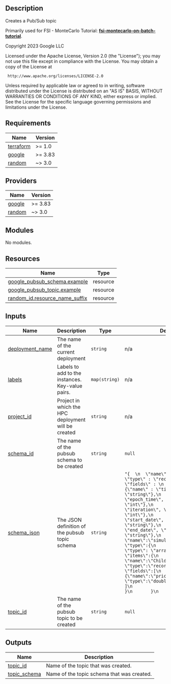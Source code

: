 ## Description

Creates a Pub/Sub topic

Primarily used for FSI - MonteCarlo Tutorial: **[fsi-montecarlo-on-batch-tutorial]**.

[fsi-montecarlo-on-batch-tutorial]: ../docs/tutorials/fsi-montecarlo-on-batch/README.md

<!-- BEGINNING OF PRE-COMMIT-TERRAFORM DOCS HOOK -->
Copyright 2023 Google LLC

Licensed under the Apache License, Version 2.0 (the "License");
you may not use this file except in compliance with the License.
You may obtain a copy of the License at

     http://www.apache.org/licenses/LICENSE-2.0

Unless required by applicable law or agreed to in writing, software
distributed under the License is distributed on an "AS IS" BASIS,
WITHOUT WARRANTIES OR CONDITIONS OF ANY KIND, either express or implied.
See the License for the specific language governing permissions and
limitations under the License.

## Requirements

| Name | Version |
|------|---------|
| <a name="requirement_terraform"></a> [terraform](#requirement\_terraform) | >= 1.0 |
| <a name="requirement_google"></a> [google](#requirement\_google) | >= 3.83 |
| <a name="requirement_random"></a> [random](#requirement\_random) | ~> 3.0 |

## Providers

| Name | Version |
|------|---------|
| <a name="provider_google"></a> [google](#provider\_google) | >= 3.83 |
| <a name="provider_random"></a> [random](#provider\_random) | ~> 3.0 |

## Modules

No modules.

## Resources

| Name | Type |
|------|------|
| [google_pubsub_schema.example](https://registry.terraform.io/providers/hashicorp/google/latest/docs/resources/pubsub_schema) | resource |
| [google_pubsub_topic.example](https://registry.terraform.io/providers/hashicorp/google/latest/docs/resources/pubsub_topic) | resource |
| [random_id.resource_name_suffix](https://registry.terraform.io/providers/hashicorp/random/latest/docs/resources/id) | resource |

## Inputs

| Name | Description | Type | Default | Required |
|------|-------------|------|---------|:--------:|
| <a name="input_deployment_name"></a> [deployment\_name](#input\_deployment\_name) | The name of the current deployment | `string` | n/a | yes |
| <a name="input_labels"></a> [labels](#input\_labels) | Labels to add to the instances. Key-value pairs. | `map(string)` | n/a | yes |
| <a name="input_project_id"></a> [project\_id](#input\_project\_id) | Project in which the HPC deployment will be created | `string` | n/a | yes |
| <a name="input_schema_id"></a> [schema\_id](#input\_schema\_id) | The name of the pubsub schema to be created | `string` | `null` | no |
| <a name="input_schema_json"></a> [schema\_json](#input\_schema\_json) | The JSON definition of the pubsub topic schema | `string` | `"{  \n  \"name\" : \"Avro\",  \n  \"type\" : \"record\", \n  \"fields\" : \n      [\n       {\"name\" : \"ticker\", \"type\" : \"string\"},\n       {\"name\" : \"epoch_time\", \"type\" : \"int\"},\n       {\"name\" : \"iteration\", \"type\" : \"int\"},\n       {\"name\" : \"start_date\", \"type\" : \"string\"},\n       {\"name\" : \"end_date\", \"type\" : \"string\"},\n       {\n           \"name\":\"simulation_results\",\n           \"type\":{\n               \"type\": \"array\",  \n               \"items\":{\n                   \"name\":\"Child\",\n                   \"type\":\"record\",\n                   \"fields\":[\n                       {\"name\":\"price\", \"type\":\"double\"}\n                   ]\n               }\n           }\n       }\n      ]\n }\n"` | no |
| <a name="input_topic_id"></a> [topic\_id](#input\_topic\_id) | The name of the pubsub topic to be created | `string` | `null` | no |

## Outputs

| Name | Description |
|------|-------------|
| <a name="output_topic_id"></a> [topic\_id](#output\_topic\_id) | Name of the topic that was created. |
| <a name="output_topic_schema"></a> [topic\_schema](#output\_topic\_schema) | Name of the topic schema that was created. |
<!-- END OF PRE-COMMIT-TERRAFORM DOCS HOOK -->

